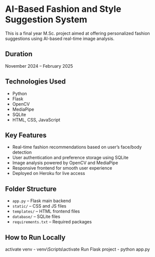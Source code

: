 # AI-Based Fashion and Style Suggestion System

This is a final year M.Sc. project aimed at offering personalized fashion suggestions using AI-based real-time image analysis.

## Duration
November 2024 – February 2025

## Technologies Used
- Python
- Flask
- OpenCV
- MediaPipe
- SQLite
- HTML, CSS, JavaScript

## Key Features
- Real-time fashion recommendations based on user’s face/body detection
- User authentication and preference storage using SQLite
- Image analysis powered by OpenCV and MediaPipe
- Responsive frontend for smooth user experience
- Deployed on Heroku for live access

## Folder Structure
- `app.py` – Flask main backend
- `static/` – CSS and JS files
- `templates/` – HTML frontend files
- `database/` – SQLite files
- `requirements.txt` – Required packages

## How to Run Locally
activate venv - venv\Scripts\activate
Run Flask project - python app.py
